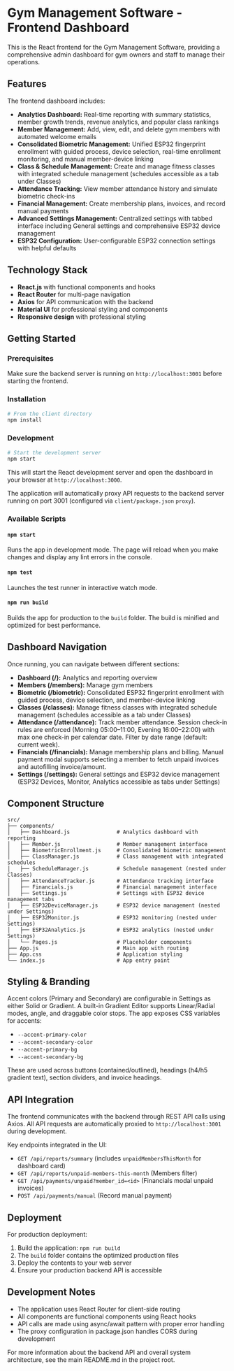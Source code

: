 # Gym Management Software - Frontend Dashboard

This is the React frontend for the Gym Management Software, providing a comprehensive admin dashboard for gym owners and staff to manage their operations.

## Features

The frontend dashboard includes:

- **Analytics Dashboard:** Real-time reporting with summary statistics, member growth trends, revenue analytics, and popular class rankings
- **Member Management:** Add, view, edit, and delete gym members with automated welcome emails
- **Consolidated Biometric Management:** Unified ESP32 fingerprint enrollment with guided process, device selection, real-time enrollment monitoring, and manual member-device linking
- **Class & Schedule Management:** Create and manage fitness classes with integrated schedule management (schedules accessible as a tab under Classes)
- **Attendance Tracking:** View member attendance history and simulate biometric check-ins
- **Financial Management:** Create membership plans, invoices, and record manual payments
- **Advanced Settings Management:** Centralized settings with tabbed interface including General settings and comprehensive ESP32 device management
- **ESP32 Configuration:** User-configurable ESP32 connection settings with helpful defaults

## Technology Stack

- **React.js** with functional components and hooks
- **React Router** for multi-page navigation
- **Axios** for API communication with the backend
- **Material UI** for professional styling and components
- **Responsive design** with professional styling

## Getting Started

### Prerequisites

Make sure the backend server is running on `http://localhost:3001` before starting the frontend.

### Installation

```bash
# From the client directory
npm install
```

### Development

```bash
# Start the development server
npm start
```

This will start the React development server and open the dashboard in your browser at `http://localhost:3000`.

The application will automatically proxy API requests to the backend server running on port 3001 (configured via `client/package.json` `proxy`).

### Available Scripts

#### `npm start`

Runs the app in development mode. The page will reload when you make changes and display any lint errors in the console.

#### `npm test`

Launches the test runner in interactive watch mode.

#### `npm run build`

Builds the app for production to the `build` folder. The build is minified and optimized for best performance.

## Dashboard Navigation

Once running, you can navigate between different sections:

- **Dashboard (/):** Analytics and reporting overview
- **Members (/members):** Manage gym members
- **Biometric (/biometric):** Consolidated ESP32 fingerprint enrollment with guided process, device selection, and member-device linking
- **Classes (/classes):** Manage fitness classes with integrated schedule management (schedules accessible as a tab under Classes)
- **Attendance (/attendance):** Track member attendance. Session check-in rules are enforced (Morning 05:00–11:00, Evening 16:00–22:00) with max one check-in per calendar date. Filter by date range (default: current week).
- **Financials (/financials):** Manage membership plans and billing. Manual payment modal supports selecting a member to fetch unpaid invoices and autofilling invoice/amount.
- **Settings (/settings):** General settings and ESP32 device management (ESP32 Devices, Monitor, Analytics accessible as tabs under Settings)

## Component Structure

```
src/
├── components/
│   ├── Dashboard.js               # Analytics dashboard with reporting
│   ├── Member.js                  # Member management interface
│   ├── BiometricEnrollment.js     # Consolidated biometric management
│   ├── ClassManager.js            # Class management with integrated schedules
│   ├── ScheduleManager.js         # Schedule management (nested under Classes)
│   ├── AttendanceTracker.js       # Attendance tracking interface
│   ├── Financials.js              # Financial management interface
│   ├── Settings.js                # Settings with ESP32 device management tabs
│   ├── ESP32DeviceManager.js      # ESP32 device management (nested under Settings)
│   ├── ESP32Monitor.js            # ESP32 monitoring (nested under Settings)
│   ├── ESP32Analytics.js          # ESP32 analytics (nested under Settings)
│   └── Pages.js                   # Placeholder components
├── App.js                         # Main app with routing
├── App.css                        # Application styling
└── index.js                       # App entry point
```

## Styling & Branding

Accent colors (Primary and Secondary) are configurable in Settings as either Solid or Gradient. A built-in Gradient Editor supports Linear/Radial modes, angle, and draggable color stops. The app exposes CSS variables for accents:

- `--accent-primary-color`
- `--accent-secondary-color`
- `--accent-primary-bg`
- `--accent-secondary-bg`

These are used across buttons (contained/outlined), headings (h4/h5 gradient text), section dividers, and invoice headings.

## API Integration

The frontend communicates with the backend through REST API calls using Axios. All API requests are automatically proxied to `http://localhost:3001` during development.

Key endpoints integrated in the UI:
- `GET /api/reports/summary` (includes `unpaidMembersThisMonth` for dashboard card)
- `GET /api/reports/unpaid-members-this-month` (Members filter)
- `GET /api/payments/unpaid?member_id=<id>` (Financials modal unpaid invoices)
- `POST /api/payments/manual` (Record manual payment)

## Deployment

For production deployment:

1. Build the application: `npm run build`
2. The `build` folder contains the optimized production files
3. Deploy the contents to your web server
4. Ensure your production backend API is accessible

## Development Notes

- The application uses React Router for client-side routing
- All components are functional components using React hooks
- API calls are made using async/await pattern with proper error handling
- The proxy configuration in package.json handles CORS during development

For more information about the backend API and overall system architecture, see the main README.md in the project root.
